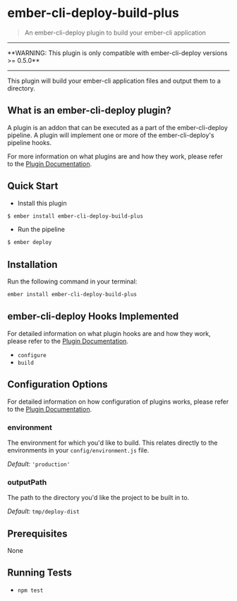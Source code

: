 # ember-cli-deploy-build-plus

> An ember-cli-deploy plugin to build your ember-cli application

<hr/>
**WARNING: This plugin is only compatible with ember-cli-deploy versions >= 0.5.0**
<hr/>

This plugin will build your ember-cli application files and output them to a directory.

## What is an ember-cli-deploy plugin?

A plugin is an addon that can be executed as a part of the ember-cli-deploy pipeline. A plugin will implement one or more of the ember-cli-deploy's pipeline hooks.

For more information on what plugins are and how they work, please refer to the [Plugin Documentation][1].

## Quick Start

- Install this plugin

```bash
$ ember install ember-cli-deploy-build-plus
```

- Run the pipeline

```bash
$ ember deploy
```

## Installation
Run the following command in your terminal:

```bash
ember install ember-cli-deploy-build-plus
```

## ember-cli-deploy Hooks Implemented

For detailed information on what plugin hooks are and how they work, please refer to the [Plugin Documentation][1].

- `configure`
- `build`

## Configuration Options

For detailed information on how configuration of plugins works, please refer to the [Plugin Documentation][1].

### environment

The environment for which you'd like to build. This relates directly to the environments in your `config/environment.js` file.

*Default:* `'production'`

### outputPath

The path to the directory you'd like the project to be built in to.

*Default:* `tmp/deploy-dist`

## Prerequisites

None

## Running Tests

- `npm test`

[1]: http://ember-cli.github.io/ember-cli-deploy/plugins "Plugin Documentation"
